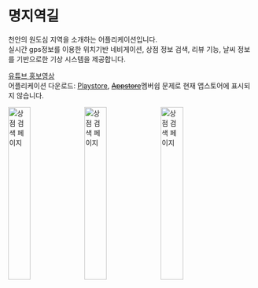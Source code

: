# 명지역길

천안의 원도심 지역을 소개하는 어플리케이션입니다.<br/>
실시간 gps정보를 이용한 위치기반 네비게이션, 상점 정보 검색, 리뷰 기능, 날씨 정보를 기반으로한 기상 시스템을 제공합니다.<br/>

[유튜브 홍보영상](https://www.youtube.com/watch?v=kXSuA6JzCfU)<br/>
어플리케이션 다운로드: [Playstore](https://play.google.com/store/apps/details?id=com.roundstar.ToonJido&pcampaignid=web_share), [~~Appstore~~](https://apps.apple.com/kr/app/%EB%AA%85%EC%A7%80%EC%97%AD%EA%B8%B8/id6450936336)멤버쉽 문제로 현재 앱스토어에 표시되지 않습니다.<br/>

<img src="https://github.com/Ppp5500/Toonjido/assets/98096591/413c1e8c-1a0a-4591-b507-7a11e74fcc5b" width="30%" height="auto" title="명지역길 소개 이미지01" alt="상점 검색 페이지"/>
<img src="https://github.com/Ppp5500/Toonjido/assets/98096591/2a691461-843e-416c-b1a9-c240b10f1ea6" width="30%" height="auto" title="명지역길 소개 이미지01" alt="상점 검색 페이지"/>
<img src="https://github.com/Ppp5500/Toonjido/assets/98096591/f538f156-7f63-454e-b1e7-ff4cfe15135c" width="30%" height="auto" title="명지역길 소개 이미지01" alt="상점 검색 페이지"/><br/>
